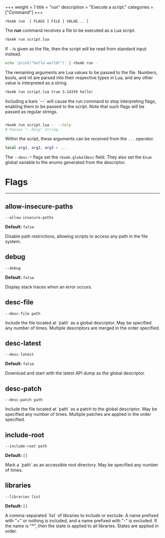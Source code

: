 +++
weight = 1
title = "run"
description = "Execute a script."
categories = ["Command"]
+++

`rbxmk run 	[ FLAGS ] FILE [ VALUE... ]
`

The **run** command receives a file to be executed as a Lua script.

```bash
rbxmk run script.lua
```

If `-` is given as the file, then the script will be read from
standard input instead.

```bash
echo 'print("hello world!")' | rbxmk run -
```

The remaining arguments are Lua values to be passed to the file. Numbers,
bools, and nil are parsed into their respective types in Lua, and any other
value is interpreted as a string.

```bash
rbxmk run script.lua true 3.14159 hello!
```

Including a bare \`--\` will cause the run command to stop interpreting flags,
enabling them to be passed to the script. Note that such flags will be passed as
regular strings.

```bash

rbxmk run script.lua -- --help
# Passes "--help" string.

```

Within the script, these arguments can be received from the `...`
operator.

```lua
local arg1, arg2, arg3 = ...
```

The `--desc-*` flags set the `rbxmk.globalDesc` field.
They also set the `Enum` global variable to the enums generated from
the descriptor.

# Flags

----

## allow-insecure-paths

`--allow-insecure-paths`

**Default:** `false`

Disable path restrictions, allowing scripts to access any path in the file
system.

## debug

`--debug`

**Default:** `false`

Display stack traces when an error occurs.

## desc-file

`--desc-file path`

Include the file located at \`path\` as a global descriptor. May be specified
any number of times. Multiple descriptors are merged in the order specified.

## desc-latest

`--desc-latest`

**Default:** `false`

Download and start with the latest API dump as the global descriptor.

## desc-patch

`--desc-patch path`

Include the file located at \`path\` as a patch to the global descriptor. May
be specified any number of times. Multiple patches are applied in the order
specified.

## include-root

`--include-root path`

**Default:** `[]`

Mark a \`path\` as an accessible root directory. May be specified any number of
times.

## libraries

`--libraries list`

**Default:** `[]`

A comma-separated \`list\` of libraries to include or exclude. A name prefixed
with "+" or nothing is included, and a name prefixed with "-" is excluded. If
the name is "\*", then the state is applied to all libraries. States are applied
in order.